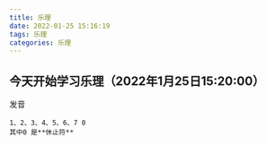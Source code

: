 ```yaml
---
title: 乐理
date: 2022-01-25 15:16:19
tags: 乐理
categories: 乐理
---
```


## 今天开始学习乐理（2022年1月25日15:20:00）

发音

```
1、2、3、4、5、6、7 0
其中0 是**休止符**
```

